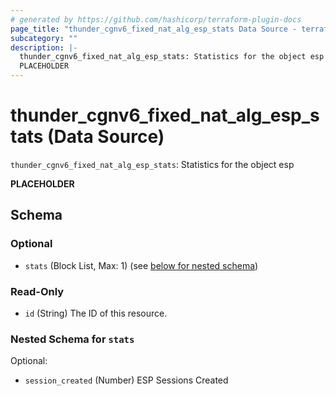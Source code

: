```yaml
---
# generated by https://github.com/hashicorp/terraform-plugin-docs
page_title: "thunder_cgnv6_fixed_nat_alg_esp_stats Data Source - terraform-provider-thunder"
subcategory: ""
description: |-
  thunder_cgnv6_fixed_nat_alg_esp_stats: Statistics for the object esp
  PLACEHOLDER
---
```


# thunder_cgnv6_fixed_nat_alg_esp_stats (Data Source)

`thunder_cgnv6_fixed_nat_alg_esp_stats`: Statistics for the object esp

__PLACEHOLDER__



<!-- schema generated by tfplugindocs -->
## Schema

### Optional

- `stats` (Block List, Max: 1) (see [below for nested schema](#nestedblock--stats))

### Read-Only

- `id` (String) The ID of this resource.

<a id="nestedblock--stats"></a>
### Nested Schema for `stats`

Optional:

- `session_created` (Number) ESP Sessions Created


